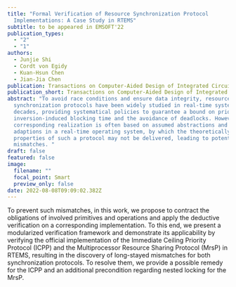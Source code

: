 ```yaml
---
title: "Formal Verification of Resource Synchronization Protocol
  Implementations: A Case Study in RTEMS"
subtitle: to be appeared in EMSOFT'22
publication_types:
  - "2"
  - "1"
authors:
  - Junjie Shi
  - Cordt von Egidy
  - Kuan-Hsun Chen
  - Jian-Jia Chen
publication: Transactions on Computer-Aided Design of Integrated Circuits and Systems (TCAD)
publication_short: Transactions on Computer-Aided Design of Integrated Circuits and Systems (TCAD)
abstract: "To avoid race conditions and ensure data integrity, resource
  synchronization protocols have been widely studied in real-time systems for
  decades, providing systematical policies to guarantee a bound on priority
  inversion-induced blocking time and the avoidance of deadlocks. However, the
  corresponding realization is often based on assumed abstractions and necessary
  adaptions in a real-time operating system, by which the theoretically proven
  properties of such a protocol may not be delivered, leading to potential
  mismatches. "
draft: false
featured: false
image:
  filename: ""
  focal_point: Smart
  preview_only: false
date: 2022-08-08T09:09:02.382Z
---
```

To prevent such mismatches, in this work, we propose to contract the obligations of involved primitives and operations and apply the deductive verification on a corresponding implementation. To this end, we present a modularized verification framework and demonstrate its applicability by verifying the official implementation of the Immediate Ceiling Priority Protocol (ICPP) and the Multiprocessor Resource Sharing Protocol (MrsP) in RTEMS, resulting in the discovery of long-stayed mismatches for both synchronization protocols. To resolve them, we provide a possible remedy for the ICPP and an additional precondition regarding nested locking for the MrsP.